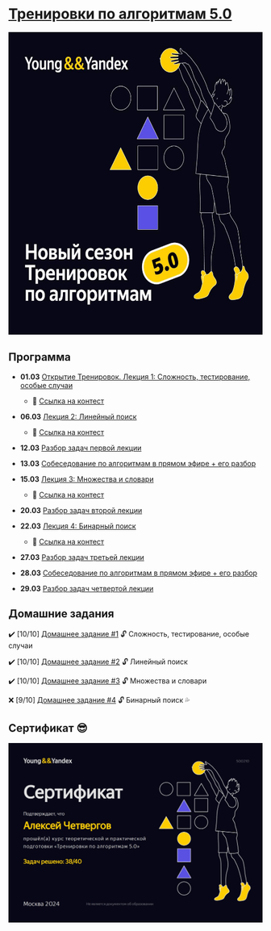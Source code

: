 # [Тренировки по алгоритмам 5.0](https://yandex.ru/yaintern/algorithm-training)

<img src="start_photo.jpg" width="600" height="600">

## Программа
- **01.03** [Открытие Тренировок. Лекция 1: Сложность, тестирование, особые случаи](https://youtube.com/live/SVkJ77_Fl1o?feature=share)
  - :pencil: [Ссылка на контест](https://contest.yandex.ru/contest/59539)
    
- **06.03** [Лекция 2: Линейный поиск](https://youtube.com/live/7P4yu7rQADI?feature=share)
  - :pencil: [Ссылка на контест](https://contest.yandex.ru/contest/59540)
    
- **12.03** [Разбор задач первой лекции](https://youtube.com/live/IesJVRj-Q40?feature=share)
  
- **13.03** [Собеседование по алгоритмам в прямом эфире + его разбор](https://youtube.com/live/dRHexm-A9yc?feature=share)
  
- **15.03** [Лекция 3: Множества и словари](https://youtube.com/live/jQOnYzW8ZOE?feature=share)
  - :pencil: [Ссылка на контест](https://contest.yandex.ru/contest/59541)
    
- **20.03** [Разбор задач второй лекции](https://youtube.com/live/PyLX9vzrwqY?feature=share)
  
- **22.03** [Лекция 4: Бинарный поиск](https://youtube.com/live/-B6xvDeGyPg?feature=share)
  - :pencil: [Ссылка на контест](https://contest.yandex.ru/contest/59542)
    
- **27.03** [Разбор задач третьей лекции](https://youtube.com/live/GQdvaoPxbZE?feature=share)
  
- **28.03** [Собеседование по алгоритмам в прямом эфире + его разбор](https://youtube.com/live/P5q5jr8Vmgw?feature=share)
  
- **29.03** [Разбор задач четвертой лекции](https://youtube.com/live/H2qC2rFES-s?feature=share)
## Домашние задания
:heavy_check_mark: [10/10] [Домашнее задание #1](https://github.com/badubidabambirimbum/Ya_Training_5/tree/main/%D0%94%D0%971) :unlock: Сложность, тестирование, особые случаи

:heavy_check_mark: [10/10] [Домашнее задание #2](https://github.com/badubidabambirimbum/Ya_Training_5/tree/main/%D0%94%D0%972) :unlock: Линейный поиск

:heavy_check_mark: [10/10] [Домашнее задание #3](https://github.com/badubidabambirimbum/Ya_Training_5/tree/main/%D0%94%D0%973) :unlock: Множества и словари

:x: [9/10] [Домашнее задание #4](https://github.com/badubidabambirimbum/Ya_Training_5/tree/main/%D0%94%D0%974) :unlock: Бинарный поиск :sweat_drops:

## Сертификат :sunglasses:
<img src="certificate.jpg">